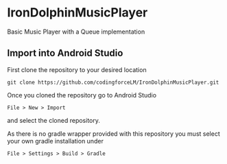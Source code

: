 # IronDolphinMusicPlayer

Basic Music Player with a Queue implementation

## Import into Android Studio

First clone the repository to your desired location
```
git clone https://github.com/codingforceLM/IronDolphinMusicPlayer.git
```

Once you cloned the repository go to Android Studio
```
File > New > Import
```
and select the cloned repository.

As there is no gradle wrapper provided with this repository you must select your own gradle installation under
```
File > Settings > Build > Gradle
```
